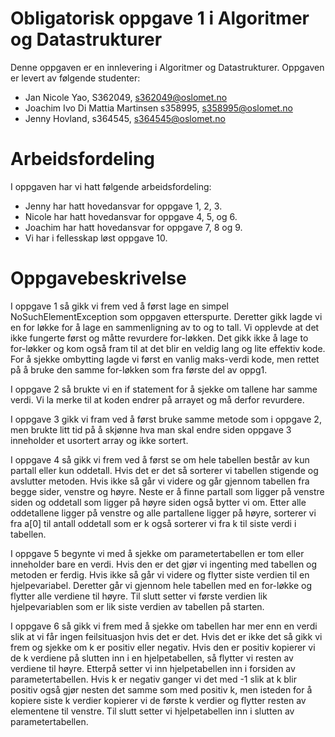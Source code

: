 # Obligatorisk oppgave 1 i Algoritmer og Datastrukturer

Denne oppgaven er en innlevering i Algoritmer og Datastrukturer. 
Oppgaven er levert av følgende studenter:
* Jan Nicole Yao, S362049, s362049@oslomet.no
* Joachim Ivo Di Mattia Martinsen s358995, s358995@oslomet.no
* Jenny Hovland, s364545, s364545@oslomet.no

# Arbeidsfordeling

I oppgaven har vi hatt følgende arbeidsfordeling:
* Jenny har hatt hovedansvar for oppgave 1, 2, 3.
* Nicole har hatt hovedansvar for oppgave 4, 5, og 6.
* Joachim har hatt hovedansvar for oppgave 7, 8 og 9. 
* Vi har i fellesskap løst oppgave 10. 

# Oppgavebeskrivelse

I oppgave 1 så gikk vi frem ved å først lage en simpel NoSuchElementException som oppgaven etterspurte.
Deretter gikk lagde vi en for løkke for å lage en sammenligning av to og to tall. Vi opplevde at det ikke fungerte først og
måtte revurdere for-løkken. Det gikk ikke å lage to for-løkker og kom også fram til at det blir en veldig lang og lite effektiv kode.
For å sjekke ombytting lagde vi først en vanlig maks-verdi kode, men rettet på å bruke den samme for-løkken som fra første del av oppg1.

I oppgave 2 så brukte vi en if statement for å sjekke om tallene har samme verdi. Vi la merke til at koden endrer på arrayet og må derfor revurdere.

I oppgave 3 gikk vi fram ved å først bruke samme metode som i oppgave 2, men brukte litt tid på å skjønne hva man skal endre siden
oppgave 3 inneholder et usortert array og ikke sortert. 

I oppgave 4 så gikk vi frem ved å først se om hele tabellen består av kun partall eller kun oddetall. Hvis det
er det så sorterer vi tabellen stigende og avslutter metoden. Hvis ikke så går vi videre og går gjennom tabellen
fra begge sider, venstre og høyre. Neste er å finne partall som ligger på venstre siden og oddetall som ligger
på høyre siden også bytter vi om. Etter alle oddetallene ligger på venstre og alle partallene ligger på høyre,
sorterer vi fra a[0] til antall oddetall som er k også sorterer vi fra k til siste verdi i tabellen.

I oppgave 5 begynte vi med å sjekke om parametertabellen er tom eller inneholder bare en verdi. Hvis den er det
gjør vi ingenting med tabellen og metoden er ferdig. Hvis ikke så går vi videre og flytter siste verdien til en
hjelpevariabel. Deretter går vi gjennom hele tabellen med en for-løkke og flytter alle verdiene til høyre.
Til slutt setter vi første verdien lik hjelpevariablen som er lik siste verdien av tabellen på starten.

I oppgave 6 så gikk vi frem med å sjekke om tabellen har mer enn en verdi slik at vi får ingen feilsituasjon hvis
det er det. Hvis det er ikke det så gikk vi frem og sjekke om k er positiv eller negativ. Hvis den er positiv 
kopierer vi de k verdiene på slutten inn i en hjelpetabellen, så flytter vi resten av verdiene til høyre. Etterpå
setter vi inn hjelpetabellen inn i forsiden av parametertabellen. Hvis k er negativ ganger vi det med -1 slik at
k blir positiv også gjør nesten det samme som med positiv k, men isteden for å kopiere siste k verdier kopierer vi
de første k verdier og flytter resten av elementene til venstre. Til slutt setter vi hjelpetabellen inn i slutten
av parametertabellen.